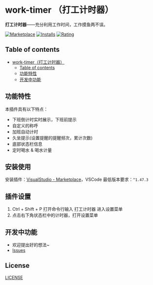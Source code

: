 # work-timer （打工计时器）

**打工计时器**——充分利用工作时间，工作摸鱼两不误。

[![Marketplace](https://img.shields.io/visual-studio-marketplace/v/WilliamMa.work-timer.svg?label=Marketplace&style=for-the-badge&logo=visual-studio-code)](https://marketplace.visualstudio.com/items?itemName=WilliamMa.work-timer)
[![Installs](https://img.shields.io/visual-studio-marketplace/i/WilliamMa.work-timer.svg?style=for-the-badge)](https://marketplace.visualstudio.com/items?itemName=WilliamMa.work-timer)
[![Rating](https://img.shields.io/visual-studio-marketplace/stars/WilliamMa.work-timer.svg?style=for-the-badge)](https://marketplace.visualstudio.com/items?itemName=WilliamMa.work-timer)

## Table of contents

- [work-timer（打工计时器）](#work-timer-（打工计时器）)
  - [Table of contents](#table-of-contents)
  - [功能特性](#功能特性)
  - [开发中功能](#开发中功能)

## 功能特性

本插件具有以下特点：

- 下班倒计时实时展示，下班前提示
- 自定义的称呼
- 加班自动计时
- 久坐提示(设置提醒的提醒频次，累计次数)
- 底部状态栏信息
- 定时喝水 & 喝水计量

## 安装使用

安装插件：[VisualStudio - Marketplace](https://marketplace.visualstudio.com/items?itemName=WilliamMa.work-timer)，VSCode 最低版本要求：`^1.47.3`

## 插件设置

1. Ctrl + Shift + P 打开命令行输入 打工计时器 进入设置菜单
2. 点击右下角状态栏中的计时器，打开设置菜单

## 开发中功能

- 欢迎提出好的想法~
- [Issues](https://github.com/Williamlifetime/work-timer/issues)

## License

[LICENSE](https://github.com/Williamlifetime/work-timer/blob/main/LICENSE)
